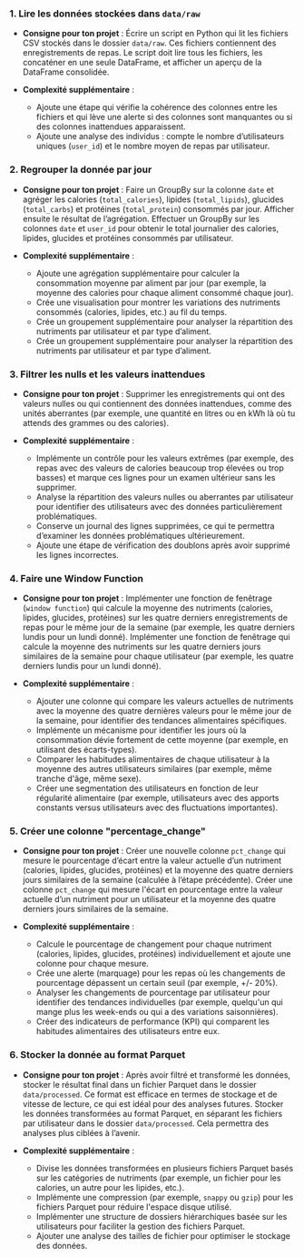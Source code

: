 
### 1. Lire les données stockées dans `data/raw`

- **Consigne pour ton projet** :
  Écrire un script en Python qui lit les fichiers CSV stockés dans le dossier `data/raw`. Ces fichiers contiennent des enregistrements de repas. Le script doit lire tous les fichiers, les concaténer en une seule DataFrame, et afficher un aperçu de la DataFrame consolidée.

- **Complexité supplémentaire** :
  - Ajoute une étape qui vérifie la cohérence des colonnes entre les fichiers et qui lève une alerte si des colonnes sont manquantes ou si des colonnes inattendues apparaissent.
  - Ajoute une analyse des individus : compte le nombre d’utilisateurs uniques (`user_id`) et le nombre moyen de repas par utilisateur.

### 2. Regrouper la donnée par jour

- **Consigne pour ton projet** :
  Faire un GroupBy sur la colonne `date` et agréger les calories (`total_calories`), lipides (`total_lipids`), glucides (`total_carbs`) et protéines (`total_protein`) consommés par jour. Afficher ensuite le résultat de l’agrégation.
  Effectuer un GroupBy sur les colonnes `date` et `user_id` pour obtenir le total journalier des calories, lipides, glucides et protéines consommés par utilisateur.

- **Complexité supplémentaire** :
  - Ajoute une agrégation supplémentaire pour calculer la consommation moyenne par aliment par jour (par exemple, la moyenne des calories pour chaque aliment consommé chaque jour).
  - Crée une visualisation pour montrer les variations des nutriments consommés (calories, lipides, etc.) au fil du temps.
  - Crée un groupement supplémentaire pour analyser la répartition des nutriments par utilisateur et par type d’aliment.
  - Crée un groupement supplémentaire pour analyser la répartition des nutriments par utilisateur et par type d’aliment.

### 3. Filtrer les nulls et les valeurs inattendues

- **Consigne pour ton projet** :
  Supprimer les enregistrements qui ont des valeurs nulles ou qui contiennent des données inattendues, comme des unités aberrantes (par exemple, une quantité en litres ou en kWh là où tu attends des grammes ou des calories).

- **Complexité supplémentaire** :
  - Implémente un contrôle pour les valeurs extrêmes (par exemple, des repas avec des valeurs de calories beaucoup trop élevées ou trop basses) et marque ces lignes pour un examen ultérieur sans les supprimer.
  - Analyse la répartition des valeurs nulles ou aberrantes par utilisateur pour identifier des utilisateurs avec des données particulièrement problématiques.
  - Conserve un journal des lignes supprimées, ce qui te permettra d’examiner les données problématiques ultérieurement.
  - Ajoute une étape de vérification des doublons après avoir supprimé les lignes incorrectes.

### 4. Faire une Window Function

- **Consigne pour ton projet** :
  Implémenter une fonction de fenêtrage (`window function`) qui calcule la moyenne des nutriments (calories, lipides, glucides, protéines) sur les quatre derniers enregistrements de repas pour le même jour de la semaine (par exemple, les quatre derniers lundis pour un lundi donné).
  Implémenter une fonction de fenêtrage qui calcule la moyenne des nutriments sur les quatre derniers jours similaires de la semaine pour chaque utilisateur (par exemple, les quatre derniers lundis pour un lundi donné).

- **Complexité supplémentaire** :
  - Ajouter une colonne qui compare les valeurs actuelles de nutriments avec la moyenne des quatre dernières valeurs pour le même jour de la semaine, pour identifier des tendances alimentaires spécifiques.
  - Implémente un mécanisme pour identifier les jours où la consommation dévie fortement de cette moyenne (par exemple, en utilisant des écarts-types).
  - Comparer les habitudes alimentaires de chaque utilisateur à la moyenne des autres utilisateurs similaires (par exemple, même tranche d'âge, même sexe).
  - Créer une segmentation des utilisateurs en fonction de leur régularité alimentaire (par exemple, utilisateurs avec des apports constants versus utilisateurs avec des fluctuations importantes).

### 5. Créer une colonne "percentage_change"

- **Consigne pour ton projet** :
  Créer une nouvelle colonne `pct_change` qui mesure le pourcentage d’écart entre la valeur actuelle d’un nutriment (calories, lipides, glucides, protéines) et la moyenne des quatre derniers jours similaires de la semaine (calculée à l’étape précédente).
  Créer une colonne `pct_change` qui mesure l'écart en pourcentage entre la valeur actuelle d’un nutriment pour un utilisateur et la moyenne des quatre derniers jours similaires de la semaine.

- **Complexité supplémentaire** :
  - Calcule le pourcentage de changement pour chaque nutriment (calories, lipides, glucides, protéines) individuellement et ajoute une colonne pour chaque mesure.
  - Crée une alerte (marquage) pour les repas où les changements de pourcentage dépassent un certain seuil (par exemple, +/- 20%).
  - Analyser les changements de pourcentage par utilisateur pour identifier des tendances individuelles (par exemple, quelqu'un qui mange plus les week-ends ou qui a des variations saisonnières).
  - Créer des indicateurs de performance (KPI) qui comparent les habitudes alimentaires des utilisateurs entre eux.

### 6. Stocker la donnée au format Parquet

- **Consigne pour ton projet** :
  Après avoir filtré et transformé les données, stocker le résultat final dans un fichier Parquet dans le dossier `data/processed`. Ce format est efficace en termes de stockage et de vitesse de lecture, ce qui est idéal pour des analyses futures.
  Stocker les données transformées au format Parquet, en séparant les fichiers par utilisateur dans le dossier `data/processed`. Cela permettra des analyses plus ciblées à l’avenir.

- **Complexité supplémentaire** :
  - Divise les données transformées en plusieurs fichiers Parquet basés sur les catégories de nutriments (par exemple, un fichier pour les calories, un autre pour les lipides, etc.).
  - Implémente une compression (par exemple, `snappy` ou `gzip`) pour les fichiers Parquet pour réduire l'espace disque utilisé.
  - Implémenter une structure de dossiers hiérarchiques basée sur les utilisateurs pour faciliter la gestion des fichiers Parquet.
  - Ajouter une analyse des tailles de fichier pour optimiser le stockage des données.
